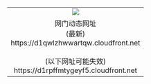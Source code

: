 ﻿<table>
  <tr></tr>
  <tr><td colspan=2 align=center><img src="https://d1qwlzhwwartqw.cloudfront.net/Up/oGate.jpg" /></td></tr>
  <tr><td colspan=2 align=center>网门动态网址<br/>(最新)
<br>https://d1qwlzhwwartqw.cloudfront.net
<br/><br/>(以下网址可能失效)
<br>https://d1rpffmtygeyf5.cloudfront.net
    </td>
  </tr>
</table>
